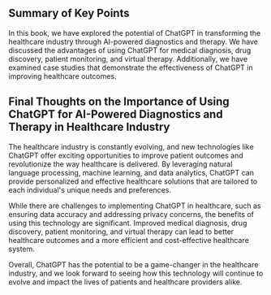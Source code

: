 
Summary of Key Points
---------------------

In this book, we have explored the potential of ChatGPT in transforming the healthcare industry through AI-powered diagnostics and therapy. We have discussed the advantages of using ChatGPT for medical diagnosis, drug discovery, patient monitoring, and virtual therapy. Additionally, we have examined case studies that demonstrate the effectiveness of ChatGPT in improving healthcare outcomes.

Final Thoughts on the Importance of Using ChatGPT for AI-Powered Diagnostics and Therapy in Healthcare Industry
---------------------------------------------------------------------------------------------------------------

The healthcare industry is constantly evolving, and new technologies like ChatGPT offer exciting opportunities to improve patient outcomes and revolutionize the way healthcare is delivered. By leveraging natural language processing, machine learning, and data analytics, ChatGPT can provide personalized and effective healthcare solutions that are tailored to each individual's unique needs and preferences.

While there are challenges to implementing ChatGPT in healthcare, such as ensuring data accuracy and addressing privacy concerns, the benefits of using this technology are significant. Improved medical diagnosis, drug discovery, patient monitoring, and virtual therapy can lead to better healthcare outcomes and a more efficient and cost-effective healthcare system.

Overall, ChatGPT has the potential to be a game-changer in the healthcare industry, and we look forward to seeing how this technology will continue to evolve and impact the lives of patients and healthcare providers alike.